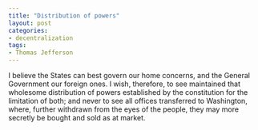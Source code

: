 ```yaml
---
title: "Distribution of powers"
layout: post
categories:
- decentralization
tags:
- Thomas Jefferson
---
```


I believe the States can best govern our home concerns, and the General Government our foreign ones. I wish, therefore, to see maintained that wholesome distribution of powers established by the constitution for the limitation of both; and never to see all offices transferred to Washington, where, further withdrawn from the eyes of the people, they may more secretly be bought and sold as at market.